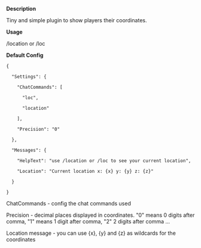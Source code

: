 **Description**

Tiny and simple plugin to show players their coordinates.

**Usage**

/location or /loc

**Default Config**

````
{

  "Settings": {

    "ChatCommands": [

      "loc",

      "location"

    ],

    "Precision": "0"

  },

  "Messages": {

    "HelpText": "use /location or /loc to see your current location",

    "Location": "Current location x: {x} y: {y} z: {z}"

  }

}
````

ChatCommands - config the chat commands used

Precision - decimal places displayed in coordinates. "0" means 0 digits after comma, "1" means 1 digit after comma, "2" 2 digits after comma ...


Location message - you can use {x}, {y} and {z} as wildcards for the coordinates